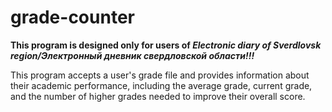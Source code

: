# grade-counter
**This program is designed only for users of _Electronic diary of Sverdlovsk region/Электронный дневник свердловской области!!!_**

This program accepts a user's grade file and provides information about their academic performance, including the average grade, current grade, and the number of higher grades needed to improve their overall score.
